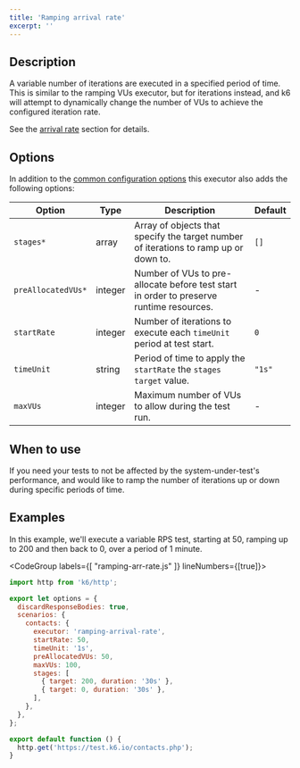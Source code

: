 ```yaml
---
title: 'Ramping arrival rate'
excerpt: ''
---
```


## Description

A variable number of iterations are executed in a specified period of time. This is
similar to the ramping VUs executor, but for iterations instead, and k6 will attempt
to dynamically change the number of VUs to achieve the configured iteration rate.

See the [arrival rate](#arrival-rate) section for details.

## Options

In addition to the [common configuration options](/using-k6/scenarios#common-options) this executor
also adds the following options:

| Option             | Type    | Description                                                                             | Default |
| ------------------ | ------- | --------------------------------------------------------------------------------------- | ------- |
| `stages*`          | array   | Array of objects that specify the target number of iterations to ramp up or down to.    | `[]`    |
| `preAllocatedVUs*` | integer | Number of VUs to pre-allocate before test start in order to preserve runtime resources. | -       |
| `startRate`        | integer | Number of iterations to execute each `timeUnit` period at test start.                   | `0`     |
| `timeUnit`         | string  | Period of time to apply the `startRate` the `stages` `target` value.                    | `"1s"`  |
| `maxVUs`           | integer | Maximum number of VUs to allow during the test run.                                     | -       |

## When to use

If you need your tests to not be affected by the system-under-test's performance, and
would like to ramp the number of iterations up or down during specific periods of time.

## Examples

In this example, we'll execute a variable RPS test, starting at 50, ramping up to 200 and then back to 0, over a period of 1 minute.

<CodeGroup labels={[ "ramping-arr-rate.js" ]} lineNumbers={[true]}>

```javascript
import http from 'k6/http';

export let options = {
  discardResponseBodies: true,
  scenarios: {
    contacts: {
      executor: 'ramping-arrival-rate',
      startRate: 50,
      timeUnit: '1s',
      preAllocatedVUs: 50,
      maxVUs: 100,
      stages: [
        { target: 200, duration: '30s' },
        { target: 0, duration: '30s' },
      ],
    },
  },
};

export default function () {
  http.get('https://test.k6.io/contacts.php');
}
```

</CodeGroup>
